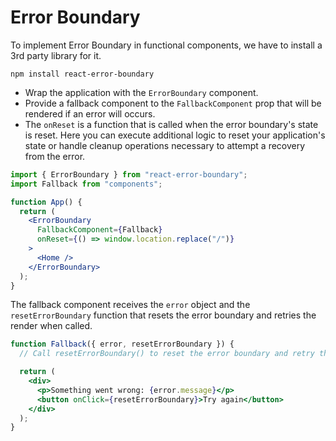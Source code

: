 # Error Boundary

To implement Error Boundary in functional components, we have to install a 3rd party library for it.

```
npm install react-error-boundary
```

- Wrap the application with the `ErrorBoundary` component.
- Provide a fallback component to the `FallbackComponent` prop that will be rendered if an error will occurs.
- The `onReset` is a function that is called when the error boundary's state is reset. Here you can execute additional logic to reset your application's state or handle cleanup operations necessary to attempt a recovery from the error.

```jsx
import { ErrorBoundary } from "react-error-boundary";
import Fallback from "components";

function App() {
  return (
    <ErrorBoundary
      FallbackComponent={Fallback}
      onReset={() => window.location.replace("/")}
    >
      <Home />
    </ErrorBoundary>
  );
}
```

The fallback component receives the `error` object and the `resetErrorBoundary` function that resets the error boundary and retries the render when called.

```jsx
function Fallback({ error, resetErrorBoundary }) {
  // Call resetErrorBoundary() to reset the error boundary and retry the render.

  return (
    <div>
      <p>Something went wrong: {error.message}</p>
      <button onClick={resetErrorBoundary}>Try again</button>
    </div>
  );
}
```
